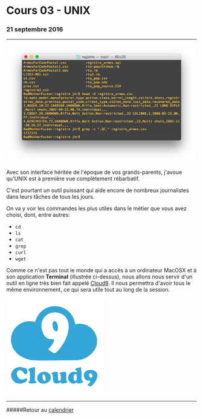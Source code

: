 # Cours 03 - UNIX
### 21 septembre 2016
-----

![](/assets/terminal.png)

Avec son interface héritée de l'époque de vos grands-parents, j'avoue qu'UNIX est à première vue complètement rébarbatif.

C'est pourtant un outil puissant qui aide encore de nombreux journalistes dans leurs tâches de tous les jours.

On va y voir les commandes les plus utiles dans le métier que vous avez choisi, dont, entre autres:

- `cd`
- `ls`
- `cat`
- `grep`
- `curl`
- `wget`

Comme ce n'est pas tout le monde qui a accès à un ordinateur MacOSX et à son application **Terminal** (illustrée ci-dessus), nous allons nous servir d'un outil en ligne très bien fait appelé [Cloud9](http://c9.io). Il nous permettra d'avoir tous le même environnement, ce qui sera utile tout au long de la session.

[![](/assets/c9.png)](http://c9.io)

-----

#####Retour au [calendrier](/calendrier.md)
